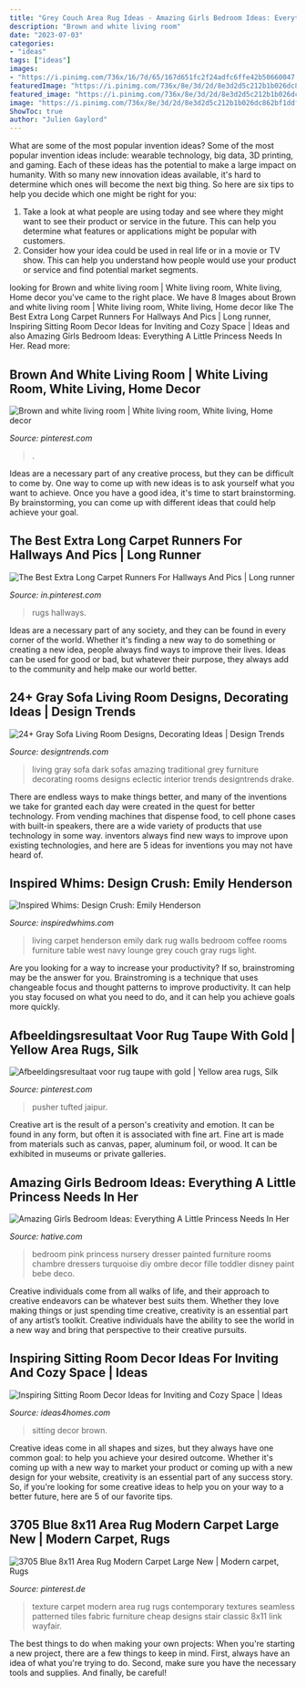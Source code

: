 ```yaml
---
title: "Grey Couch Area Rug Ideas - Amazing Girls Bedroom Ideas: Everything A Little Princess Needs In Her"
description: "Brown and white living room"
date: "2023-07-03"
categories:
- "ideas"
tags: ["ideas"]
images:
- "https://i.pinimg.com/736x/16/7d/65/167d651fc2f24adfc6ffe42b50660047.jpg"
featuredImage: "https://i.pinimg.com/736x/8e/3d/2d/8e3d2d5c212b1b026dc862bf1ddf2ecf.jpg"
featured_image: "https://i.pinimg.com/736x/8e/3d/2d/8e3d2d5c212b1b026dc862bf1ddf2ecf.jpg"
image: "https://i.pinimg.com/736x/8e/3d/2d/8e3d2d5c212b1b026dc862bf1ddf2ecf.jpg"
ShowToc: true
author: "Julien Gaylord"
---
```



What are some of the most popular invention ideas?
Some of the most popular invention ideas include: wearable technology, big data, 3D printing, and gaming. Each of these ideas has the potential to make a large impact on humanity. With so many new innovation ideas available, it's hard to determine which ones will become the next big thing. So here are six tips to help you decide which one might be right for you: 
1) Take a look at what people are using today and see where they might want to see their product or service in the future. This can help you determine what features or applications might be popular with customers. 
2) Consider how your idea could be used in real life or in a movie or TV show. This can help you understand how people would use your product or service and find potential market segments.

	

		
looking for Brown and white living room | White living room, White living, Home decor you've came to the right place. We have 8 Images about Brown and white living room | White living room, White living, Home decor like The Best Extra Long Carpet Runners For Hallways And Pics | Long runner, Inspiring Sitting Room Decor Ideas for Inviting and Cozy Space | Ideas and also Amazing Girls Bedroom Ideas: Everything A Little Princess Needs In Her. Read more:
		
    
## Brown And White Living Room | White Living Room, White Living, Home Decor

<img loading=lazy src="https://i.pinimg.com/736x/d5/f3/c4/d5f3c4d69a444f218da7e246a2d4c776.jpg" onerror="this.onerror=null;this.src='https://tse2.mm.bing.net/th?id=OIP.xoIbq5xLwnsRQ-AGMC7W8gHaJ4&amp;pid=15.1';" alt="Brown and white living room | White living room, White living, Home decor">

_Source: pinterest.com_

>. 

	

Ideas are a necessary part of any creative process, but they can be difficult to come by. One way to come up with new ideas is to ask yourself what you want to achieve. Once you have a good idea, it's time to start brainstorming. By brainstorming, you can come up with different ideas that could help achieve your goal.

    
## The Best Extra Long Carpet Runners For Hallways And Pics | Long Runner

<img loading=lazy src="https://i.pinimg.com/736x/8b/80/57/8b80570efd5b2fc691e2447c79b3c4e3.jpg" onerror="this.onerror=null;this.src='https://tse3.mm.bing.net/th?id=OIP.kMmBuvb606am5jSYGqDZpgHaJb&amp;pid=15.1';" alt="The Best Extra Long Carpet Runners For Hallways And Pics | Long runner">

_Source: in.pinterest.com_

>rugs hallways. 

	

Ideas are a necessary part of any society, and they can be found in every corner of the world. Whether it's finding a new way to do something or creating a new idea, people always find ways to improve their lives. Ideas can be used for good or bad, but whatever their purpose, they always add to the community and help make our world better.

    
## 24+ Gray Sofa Living Room Designs, Decorating Ideas | Design Trends

<img loading=lazy src="https://images.designtrends.com/wp-content/uploads/2016/03/15093224/Dark-Gray-Sofa-Designs.jpg" onerror="this.onerror=null;this.src='https://tse1.mm.bing.net/th?id=OIP.5TdlqlBwad16AlcTXnI0AwHaE8&amp;pid=15.1';" alt="24+ Gray Sofa Living Room Designs, Decorating Ideas | Design Trends">

_Source: designtrends.com_

>living gray sofa dark sofas amazing traditional grey furniture decorating rooms designs eclectic interior trends designtrends drake. 

	

There are endless ways to make things better, and many of the inventions we take for granted each day were created in the quest for better technology. From vending machines that dispense food, to cell phone cases with built-in speakers, there are a wide variety of products that use technology in some way. inventors always find new ways to improve upon existing technologies, and here are 5 ideas for inventions you may not have heard of.

    
## Inspired Whims: Design Crush: Emily Henderson

<img loading=lazy src="http://3.bp.blogspot.com/-tXZLf_uCcZs/UdHMVuGkRlI/AAAAAAAAXzQ/OVl9Ly9JiTg/s1025/emily+henderson+living+room+2.jpg" onerror="this.onerror=null;this.src='https://tse4.mm.bing.net/th?id=OIP.anIkacMrHLLxXTg_y0ZhywHaKQ&amp;pid=15.1';" alt="Inspired Whims: Design Crush: Emily Henderson">

_Source: inspiredwhims.com_

>living carpet henderson emily dark rug walls bedroom coffee rooms furniture table west navy lounge grey couch gray rugs light. 

	

Are you looking for a way to increase your productivity? If so, brainstroming may be the answer for you. Brainstroming is a technique that uses changeable focus and thought patterns to improve productivity. It can help you stay focused on what you need to do, and it can help you achieve goals more quickly.

    
## Afbeeldingsresultaat Voor Rug Taupe With Gold | Yellow Area Rugs, Silk

<img loading=lazy src="https://i.pinimg.com/736x/8e/3d/2d/8e3d2d5c212b1b026dc862bf1ddf2ecf.jpg" onerror="this.onerror=null;this.src='https://tse2.mm.bing.net/th?id=OIP.OfWjeT1GTtz5KswB4qMJdQHaKQ&amp;pid=15.1';" alt="Afbeeldingsresultaat voor rug taupe with gold | Yellow area rugs, Silk">

_Source: pinterest.com_

>pusher tufted jaipur. 

	

Creative art is the result of a person's creativity and emotion. It can be found in any form, but often it is associated with fine art. Fine art is made from materials such as canvas, paper, aluminum foil, or wood. It can be exhibited in museums or private galleries.

    
## Amazing Girls Bedroom Ideas: Everything A Little Princess Needs In Her

<img loading=lazy src="https://hative.com/wp-content/uploads/2016/05/princess-bedroom/61-princess-bedroom-ideas.jpg" onerror="this.onerror=null;this.src='https://tse3.mm.bing.net/th?id=OIP.6MBcgqfOz0pJKAe_WwnvZAHaLH&amp;pid=15.1';" alt="Amazing Girls Bedroom Ideas: Everything A Little Princess Needs In Her">

_Source: hative.com_

>bedroom pink princess nursery dresser painted furniture rooms chambre dressers turquoise diy ombre decor fille toddler disney paint bebe deco. 

	

Creative individuals come from all walks of life, and their approach to creative endeavors can be whatever best suits them. Whether they love making things or just spending time creative, creativity is an essential part of any artist’s toolkit. Creative individuals have the ability to see the world in a new way and bring that perspective to their creative pursuits.

    
## Inspiring Sitting Room Decor Ideas For Inviting And Cozy Space | Ideas

<img loading=lazy src="http://www.ideas4homes.com/wp-content/uploads/2015/11/Rustic-Stone-Wall-and-Wide-Fireplace-in-Breathtaking-Sitting-Room-Decor-with-Brown-Leather-Sofas.jpg" onerror="this.onerror=null;this.src='https://tse2.mm.bing.net/th?id=OIP.weNb-Pzwt6W-2-P6q7JwMQHaFb&amp;pid=15.1';" alt="Inspiring Sitting Room Decor Ideas for Inviting and Cozy Space | Ideas">

_Source: ideas4homes.com_

>sitting decor brown. 

	

Creative ideas come in all shapes and sizes, but they always have one common goal: to help you achieve your desired outcome. Whether it's coming up with a new way to market your product or coming up with a new design for your website, creativity is an essential part of any success story. So, if you're looking for some creative ideas to help you on your way to a better future, here are 5 of our favorite tips.

    
## 3705 Blue 8x11 Area Rug Modern Carpet Large New | Modern Carpet, Rugs

<img loading=lazy src="https://i.pinimg.com/736x/16/7d/65/167d651fc2f24adfc6ffe42b50660047.jpg" onerror="this.onerror=null;this.src='https://tse3.mm.bing.net/th?id=OIP.C8BCebC8Dg2NaXlaiLiwSwHaKp&amp;pid=15.1';" alt="3705 Blue 8x11 Area Rug Modern Carpet Large New | Modern carpet, Rugs">

_Source: pinterest.de_

>texture carpet modern area rug rugs contemporary textures seamless patterned tiles fabric furniture cheap designs stair classic 8x11 link wayfair. 

	

The best things to do when making your own projects:
When you're starting a new project, there are a few things to keep in mind. First, always have an idea of what you're trying to do. Second, make sure you have the necessary tools and supplies. And finally, be careful!


